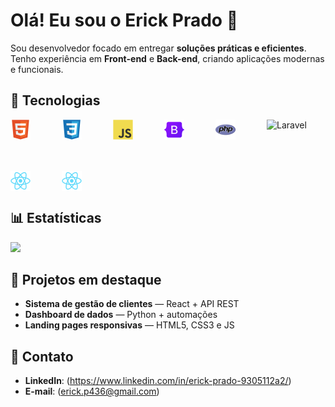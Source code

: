 # Olá! Eu sou o **Erick Prado** 👋

Sou desenvolvedor focado em entregar **soluções práticas e eficientes**. Tenho experiência em **Front-end** e **Back-end**, criando aplicações modernas e funcionais.


## 🧰 Tecnologias

<div style="display:flex; gap:50px; align-items:center; flex-wrap:wrap">
  <img alt="HTML5" height="32" src="https://raw.githubusercontent.com/devicons/devicon/master/icons/html5/html5-original.svg" />
  <img alt="CSS3" height="32" src="https://raw.githubusercontent.com/devicons/devicon/master/icons/css3/css3-original.svg" />
  <img alt="JavaScript" height="32" src="https://raw.githubusercontent.com/devicons/devicon/master/icons/javascript/javascript-original.svg" />
  <img alt="Bootstrap" height="32" src="https://raw.githubusercontent.com/devicons/devicon/master/icons/bootstrap/bootstrap-original.svg" />
  <img alt="PHP" height="32" src="https://raw.githubusercontent.com/devicons/devicon/master/icons/php/php-original.svg" />
  <img alt="Laravel" height="32" src="https://cdn.jsdelivr.net/gh/devicons/devicon/icons/laravel/laravel-original.svg" />
  <img alt="React" height="32" src="https://raw.githubusercontent.com/devicons/devicon/master/icons/react/react-original.svg" />
  <img alt="React Native" height="32" src="https://raw.githubusercontent.com/devicons/devicon/master/icons/react/react-original.svg" />
</div>


## 📊 Estatísticas

<picture>
  <source
    srcset="https://github-readme-stats.vercel.app/api?username=anuraghazra&show_icons=true&theme=dark"
    media="(prefers-color-scheme: dark)"
  />
  <source
    srcset="https://github-readme-stats.vercel.app/api?username=anuraghazra&show_icons=true"
    media="(prefers-color-scheme: light), (prefers-color-scheme: no-preference)"
  />
  <img src="https://github-readme-stats.vercel.app/api?username=anuraghazra&show_icons=true" />
</picture>

## 🚀 Projetos em destaque

* **Sistema de gestão de clientes** — React + API REST
* **Dashboard de dados** — Python + automações
* **Landing pages responsivas** — HTML5, CSS3 e JS


## 📩 Contato

* **LinkedIn**: (https://www.linkedin.com/in/erick-prado-9305112a2/)
* **E-mail**: (erick.p436@gmail.com)



